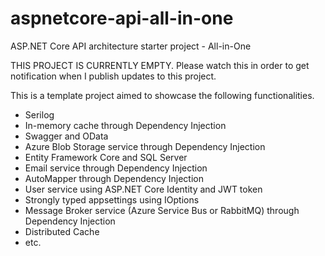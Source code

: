 # aspnetcore-api-all-in-one
ASP.NET Core API architecture starter project - All-in-One

THIS PROJECT IS CURRENTLY EMPTY. Please watch this in order to get notification when I publish updates to this project.

This is a template project aimed to showcase the following functionalities. 

- Serilog
- In-memory cache through Dependency Injection
- Swagger and OData
- Azure Blob Storage service through Dependency Injection
- Entity Framework Core and SQL Server
- Email service through Dependency Injection
- AutoMapper through Dependency Injection
- User service using ASP.NET Core Identity and JWT token
- Strongly typed appsettings using IOptions
- Message Broker service (Azure Service Bus or RabbitMQ) through Dependency Injection
- Distributed Cache
- etc.


